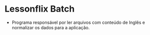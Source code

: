 
# Lessonflix Batch

- Programa responsável por ler arquivos com conteúdo de Inglês e normalizar os dados para a aplicação.
